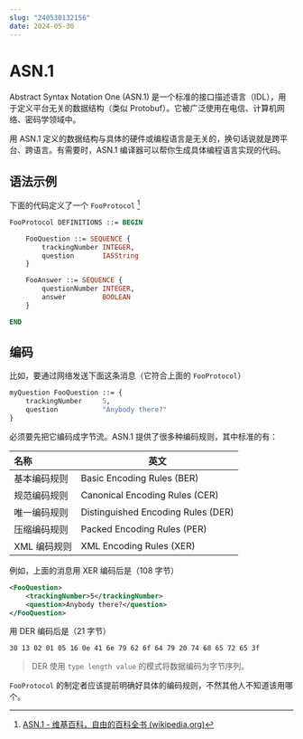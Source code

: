 ```yaml
---
slug: "240530132156"
date: 2024-05-30
---
```


# ASN.1

Abstract Syntax Notation One (ASN.1) 是一个标准的接口描述语言（IDL），用于定义平台无关的数据结构（类似 Protobuf）。它被广泛使用在电信、计算机网络、密码学领域中。

用 ASN.1 定义的数据结构与具体的硬件或编程语言是无关的，换句话说就是跨平台、跨语言。有需要时，ASN.1 编译器可以帮你生成具体编程语言实现的代码。


## 语法示例

下面的代码定义了一个 `FooProtocol` [^1]

``` asn1
FooProtocol DEFINITIONS ::= BEGIN

    FooQuestion ::= SEQUENCE {
        trackingNumber INTEGER,
        question       IA5String
    }

    FooAnswer ::= SEQUENCE {
        questionNumber INTEGER,
        answer         BOOLEAN
    }

END
```


## 编码

比如，要通过网络发送下面这条消息（它符合上面的 `FooProtocol`）

``` asn1
myQuestion FooQuestion ::= {
    trackingNumber     5,
    question           "Anybody there?"
}
```

必须要先把它编码成字节流。ASN.1 提供了很多种编码规则，其中标准的有：

| 名称       | 英文                                 |
| :------- | ---------------------------------- |
| 基本编码规则   | Basic Encoding Rules (BER)         |
| 规范编码规则   | Canonical Encoding Rules (CER)     |
| 唯一编码规则   | Distinguished Encoding Rules (DER) |
| 压缩编码规则   | Packed Encoding Rules (PER)        |
| XML 编码规则 | XML Encoding Rules (XER)           |

例如，上面的消息用 XER 编码后是（108 字节）

``` xml
<FooQuestion>
    <trackingNumber>5</trackingNumber>
    <question>Anybody there?</question>
</FooQuestion>
```

用 DER 编码后是（21 字节）

```
30 13 02 01 05 16 0e 41 6e 79 62 6f 64 79 20 74 68 65 72 65 3f
```

> DER 使用 `type length value` 的模式将数据编码为字节序列。


`FooProtocol` 的制定者应该提前明确好具体的编码规则，不然其他人不知道该用哪个。



[^1]: [ASN.1 - 维基百科，自由的百科全书 (wikipedia.org)](https://zh.wikipedia.org/wiki/ASN.1)


